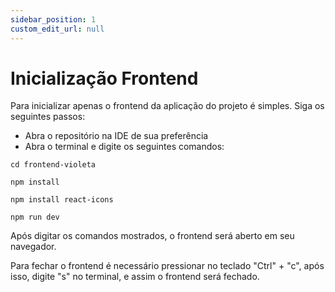 ```yaml
---
sidebar_position: 1
custom_edit_url: null
---
```


# Inicialização Frontend

Para inicializar apenas o frontend da aplicação do projeto é simples. Siga os seguintes passos:

- Abra o repositório na IDE de sua preferência
- Abra o terminal e digite os seguintes comandos:

``cd frontend-violeta``

``npm install``

``npm install react-icons``

``npm run dev``

Após digitar os comandos mostrados, o frontend será aberto em seu navegador.

Para fechar o frontend é necessário pressionar no teclado "Ctrl" + "c", após isso, digite "s" no terminal, e assim o frontend será fechado. 
